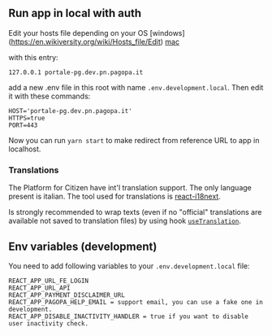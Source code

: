 ## Run app in local with auth

Edit your hosts file depending on your OS [windows] (https://en.wikiversity.org/wiki/Hosts_file/Edit) [mac](https://osxdaily.com/2012/08/07/edit-hosts-file-mac-os-x/)

with this entry:

`127.0.0.1 portale-pg.dev.pn.pagopa.it`

add a new .env file in this root with name `.env.development.local`. Then edit it with these commands:

```
HOST='portale-pg.dev.pn.pagopa.it'
HTTPS=true
PORT=443
```

Now you can run `yarn start` to make redirect from reference URL to app in localhost.

### Translations

The Platform for Citizen have int'l translation support. The only language present is italian. The tool used for translations is [react-i18next](https://react.i18next.com/).

Is strongly recommended to wrap texts (even if no "official" translations are available not saved to translation files) by using hook [`useTranslation`](https://react.i18next.com/latest/usetranslation-hook).

## Env variables (development)

You need to add following variables to your `.env.development.local` file:

```
REACT_APP_URL_FE_LOGIN
REACT_APP_URL_API
REACT_APP_PAYMENT_DISCLAIMER_URL
REACT_APP_PAGOPA_HELP_EMAIL = support email, you can use a fake one in development.
REACT_APP_DISABLE_INACTIVITY_HANDLER = true if you want to disable user inactivity check.
```
